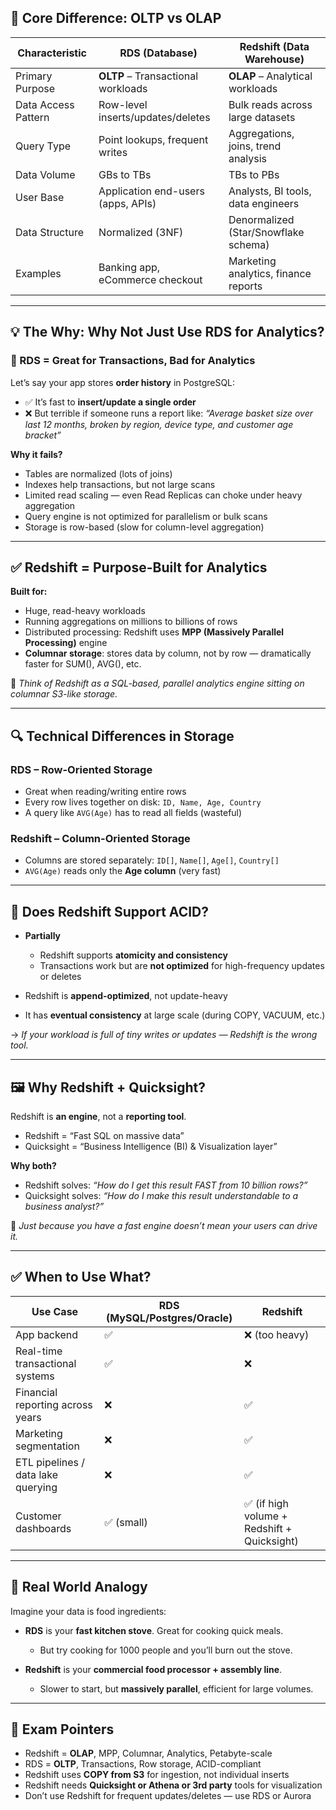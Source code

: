 

## 🧠 Core Difference: **OLTP vs OLAP**

| Characteristic      | RDS (Database)                     | Redshift (Data Warehouse)            |
| ------------------- | ---------------------------------- | ------------------------------------ |
| Primary Purpose     | **OLTP** – Transactional workloads | **OLAP** – Analytical workloads      |
| Data Access Pattern | Row-level inserts/updates/deletes  | Bulk reads across large datasets     |
| Query Type          | Point lookups, frequent writes     | Aggregations, joins, trend analysis  |
| Data Volume         | GBs to TBs                         | TBs to PBs                           |
| User Base           | Application end-users (apps, APIs) | Analysts, BI tools, data engineers   |
| Data Structure      | Normalized (3NF)                   | Denormalized (Star/Snowflake schema) |
| Examples            | Banking app, eCommerce checkout    | Marketing analytics, finance reports |

---

## 💡 The Why: Why Not Just Use RDS for Analytics?

### 🔴 RDS = Great for Transactions, Bad for Analytics

Let’s say your app stores **order history** in PostgreSQL:

* ✅ It’s fast to **insert/update a single order**
* ❌ But terrible if someone runs a report like:
  *“Average basket size over last 12 months, broken by region, device type, and customer age bracket”*

**Why it fails?**

* Tables are normalized (lots of joins)
* Indexes help transactions, but not large scans
* Limited read scaling — even Read Replicas can choke under heavy aggregation
* Query engine is not optimized for parallelism or bulk scans
* Storage is row-based (slow for column-level aggregation)

---

## ✅ Redshift = Purpose-Built for Analytics

**Built for:**

* Huge, read-heavy workloads
* Running aggregations on millions to billions of rows
* Distributed processing: Redshift uses **MPP (Massively Parallel Processing)** engine
* **Columnar storage**: stores data by column, not by row — dramatically faster for SUM(), AVG(), etc.

🧠 *Think of Redshift as a SQL-based, parallel analytics engine sitting on columnar S3-like storage.*

---

## 🔍 Technical Differences in Storage

### RDS – Row-Oriented Storage

* Great when reading/writing entire rows
* Every row lives together on disk: `ID, Name, Age, Country`
* A query like `AVG(Age)` has to read all fields (wasteful)

### Redshift – Column-Oriented Storage

* Columns are stored separately:
  `ID[]`, `Name[]`, `Age[]`, `Country[]`
* `AVG(Age)` reads only the **Age column** (very fast)

---

## 🔄 Does Redshift Support ACID?

* **Partially**

  * Redshift supports **atomicity and consistency**
  * Transactions work but are **not optimized** for high-frequency updates or deletes
* Redshift is **append-optimized**, not update-heavy
* It has **eventual consistency** at large scale (during COPY, VACUUM, etc.)

→ *If your workload is full of tiny writes or updates — Redshift is the wrong tool.*

---

## 🖼️ Why Redshift + Quicksight?

Redshift is **an engine**, not a **reporting tool**.

* Redshift = “Fast SQL on massive data”
* Quicksight = “Business Intelligence (BI) & Visualization layer”

**Why both?**

* Redshift solves: *“How do I get this result FAST from 10 billion rows?”*
* Quicksight solves: *“How do I make this result understandable to a business analyst?”*

🧠 *Just because you have a fast engine doesn’t mean your users can drive it.*

---

## ✅ When to Use What?

| Use Case                           | RDS (MySQL/Postgres/Oracle) | Redshift                                   |
| ---------------------------------- | --------------------------- | ------------------------------------------ |
| App backend                        | ✅                           | ❌ (too heavy)                              |
| Real-time transactional systems    | ✅                           | ❌                                          |
| Financial reporting across years   | ❌                           | ✅                                          |
| Marketing segmentation             | ❌                           | ✅                                          |
| ETL pipelines / data lake querying | ❌                           | ✅                                          |
| Customer dashboards                | ✅ (small)                   | ✅ (if high volume + Redshift + Quicksight) |

---

## 🚀 Real World Analogy

Imagine your data is food ingredients:

* **RDS** is your **fast kitchen stove**. Great for cooking quick meals.

  * But try cooking for 1000 people and you’ll burn out the stove.

* **Redshift** is your **commercial food processor + assembly line**.

  * Slower to start, but **massively parallel**, efficient for large volumes.

---

## 📌 Exam Pointers

* Redshift = **OLAP**, MPP, Columnar, Analytics, Petabyte-scale
* RDS = **OLTP**, Transactions, Row storage, ACID-compliant
* Redshift uses **COPY from S3** for ingestion, not individual inserts
* Redshift needs **Quicksight or Athena or 3rd party** tools for visualization
* Don’t use Redshift for frequent updates/deletes — use RDS or Aurora

